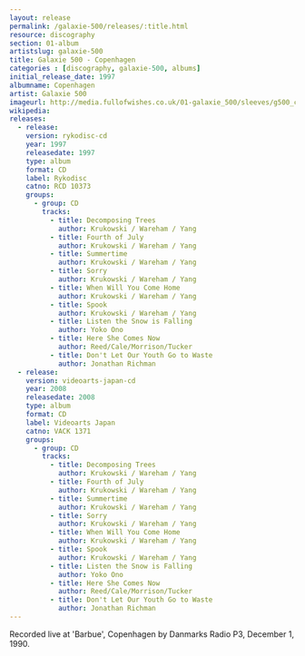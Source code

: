 ```yaml
---
layout: release
permalink: /galaxie-500/releases/:title.html
resource: discography
section: 01-album
artistslug: galaxie-500
title: Galaxie 500 - Copenhagen 
categories : [discography, galaxie-500, albums]
initial_release_date: 1997
albumname: Copenhagen
artist: Galaxie 500
imageurl: http://media.fullofwishes.co.uk/01-galaxie_500/sleeves/g500_copenhagen.jpg
wikipedia: 
releases:
  - release:
    version: rykodisc-cd
    year: 1997
    releasedate: 1997
    type: album
    format: CD
    label: Rykodisc
    catno: RCD 10373
    groups:
      - group: CD
        tracks:
          - title: Decomposing Trees
            author: Krukowski / Wareham / Yang
          - title: Fourth of July
            author: Krukowski / Wareham / Yang
          - title: Summertime
            author: Krukowski / Wareham / Yang
          - title: Sorry
            author: Krukowski / Wareham / Yang
          - title: When Will You Come Home
            author: Krukowski / Wareham / Yang
          - title: Spook
            author: Krukowski / Wareham / Yang
          - title: Listen the Snow is Falling
            author: Yoko Ono
          - title: Here She Comes Now
            author: Reed/Cale/Morrison/Tucker
          - title: Don't Let Our Youth Go to Waste
            author: Jonathan Richman
  - release:
    version: videoarts-japan-cd
    year: 2008
    releasedate: 2008
    type: album
    format: CD
    label: Videoarts Japan
    catno: VACK 1371
    groups:
      - group: CD
        tracks:
          - title: Decomposing Trees
            author: Krukowski / Wareham / Yang
          - title: Fourth of July
            author: Krukowski / Wareham / Yang
          - title: Summertime
            author: Krukowski / Wareham / Yang
          - title: Sorry
            author: Krukowski / Wareham / Yang
          - title: When Will You Come Home
            author: Krukowski / Wareham / Yang
          - title: Spook
            author: Krukowski / Wareham / Yang
          - title: Listen the Snow is Falling
            author: Yoko Ono
          - title: Here She Comes Now
            author: Reed/Cale/Morrison/Tucker
          - title: Don't Let Our Youth Go to Waste
            author: Jonathan Richman
---
```

Recorded live at 'Barbue', Copenhagen by Danmarks Radio P3, December 1, 1990. 
